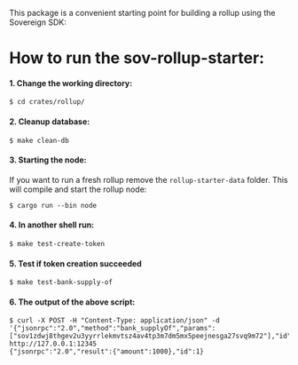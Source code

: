 This package is a convenient starting point for building a rollup using the Sovereign SDK:

# How to run the sov-rollup-starter:
#### 1. Change the working directory:

```shell,test-ci
$ cd crates/rollup/
```

#### 2. Cleanup database:
```sh,test-ci
$ make clean-db
```

#### 3. Starting the node:
If you want to run a fresh rollup remove the `rollup-starter-data` folder.
This will compile and start the rollup node:

```shell,test-ci,bashtestmd:long-running,bashtestmd:wait-until=RPC
$ cargo run --bin node
```

#### 4. In another shell run:

```sh,test-ci
$ make test-create-token
```

#### 5. Test if token creation succeeded

```sh,test-ci
$ make test-bank-supply-of
```

#### 6. The output of the above script:

```bash,test-ci,bashtestmd:compare-output
$ curl -X POST -H "Content-Type: application/json" -d '{"jsonrpc":"2.0","method":"bank_supplyOf","params":["sov1zdwj8thgev2u3yyrrlekmvtsz4av4tp3m7dm5mx5peejnesga27svq9m72"],"id":1}' http://127.0.0.1:12345
{"jsonrpc":"2.0","result":{"amount":1000},"id":1}
```